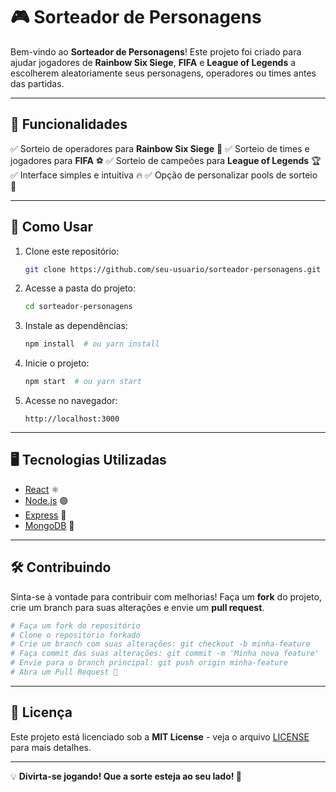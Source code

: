 # 🎮 Sorteador de Personagens

Bem-vindo ao **Sorteador de Personagens**! Este projeto foi criado para ajudar jogadores de **Rainbow Six Siege**, **FIFA** e **League of Legends** a escolherem aleatoriamente seus personagens, operadores ou times antes das partidas.

---

## 🚀 Funcionalidades

✅ Sorteio de operadores para **Rainbow Six Siege** 🏹
✅ Sorteio de times e jogadores para **FIFA** ⚽
✅ Sorteio de campeões para **League of Legends** 🏆
✅ Interface simples e intuitiva 🔥
✅ Opção de personalizar pools de sorteio 🎲

---

## 📌 Como Usar

1. Clone este repositório:
   ```sh
   git clone https://github.com/seu-usuario/sorteador-personagens.git
   ```
2. Acesse a pasta do projeto:
   ```sh
   cd sorteador-personagens
   ```
3. Instale as dependências:
   ```sh
   npm install  # ou yarn install
   ```
4. Inicie o projeto:
   ```sh
   npm start  # ou yarn start
   ```
5. Acesse no navegador:
   ```
   http://localhost:3000
   ```

---

## 🖥️ Tecnologias Utilizadas

- [React](https://reactjs.org/) ⚛️
- [Node.js](https://nodejs.org/) 🟢
- [Express](https://expressjs.com/) 🚀
- [MongoDB](https://www.mongodb.com/) 🍃

---

## 🛠 Contribuindo

Sinta-se à vontade para contribuir com melhorias! Faça um **fork** do projeto, crie um branch para suas alterações e envie um **pull request**.

```sh
# Faça um fork do repositório
# Clone o repositório forkado
# Crie um branch com suas alterações: git checkout -b minha-feature
# Faça commit das suas alterações: git commit -m 'Minha nova feature'
# Envie para o branch principal: git push origin minha-feature
# Abra um Pull Request 🚀
```

---

## 📜 Licença

Este projeto está licenciado sob a **MIT License** - veja o arquivo [LICENSE](LICENSE) para mais detalhes.

---

💡 **Divirta-se jogando! Que a sorte esteja ao seu lado! 🎲**

